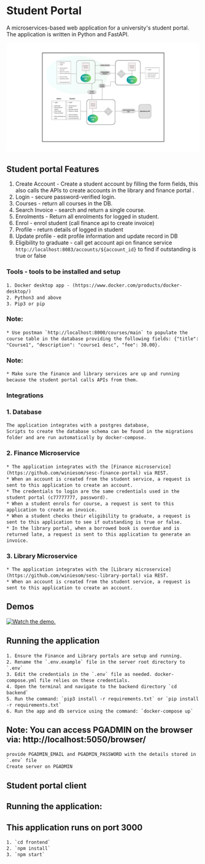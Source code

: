 # Student Portal
A microservices-based web application for a university's student portal.
The application is written in Python and FastAPI.

![component diagram](/backend/studentUML.png "Component Diagram")



## Student portal Features
1. Create Account - Create a student account by filling the form fields, this also calls the APIs to create accounts in the library and finance portal .
2. Login - secure password-verified login.
3. Courses - return all courses in the DB.
4. Search Invoice - search and return a single course.
5. Enrolments - Return all enrolments for logged in student.
6. Enrol - enrol student (call finance api to create invoice)
7. Profile - return details of logged in student
8. Update profile - edit profile information and update record in DB
9. Eligibility to graduate - call get account api on finance service `http://localhost:8083/accounts/${account_id}` to find if outstanding is true or false


### Tools - tools to be installed and setup
    1. Docker desktop app - (https://www.docker.com/products/docker-desktop/)
    2. Python3 and above
    3. Pip3 or pip


### Note: 
    * Use postman `http://localhost:8000/courses/main` to populate the course table in the database providing the following fields: {"title": "Course1", "description": "course1 desc", "fee": 30.00}.


### Note: 
    * Make sure the finance and library services are up and running because the student portal calls APIs from them.


### Integrations
### 1. Database
    The application integrates with a postgres database,
    Scripts to create the database schema can be found in the migrations folder and are run automatically by docker-compose.

### 2. Finance Microservice
    * The application integrates with the [Finance microservice](https://github.com/winiesom/sesc-finance-portal) via REST.
    * When an account is created from the student service, a request is sent to this application to create an account.
    * The credentials to login are the same credentials used in the student portal (c77777777, password).
    * When a student enrols for course, a request is sent to this application to create an invoice.
    * When a student checks their eligibility to graduate, a request is sent to this application to see if outstanding is true or false.
    * In the library portal, when a borrowed book is overdue and is returned late, a request is sent to this application to generate an invoice.


### 3. Library Microservice
    * The application integrates with the [Library microservice](https://github.com/winiesom/sesc-library-portal) via REST.
    * When an account is created from the student service, a request is sent to this application to create an account.


## Demos
[![Watch the demo.](http://img.youtube.com/vi/6Z2XXVkB3gk/hqdefault.jpg)](https://youtu.be/6Z2XXVkB3gk)

## Running the application
    1. Ensure the Finance and Library portals are setup and running.
    2. Rename the `.env.example` file in the server root directory to `.env`
    3. Edit the credentials in the `.env` file as needed. docker-compose.yml file relies on these credentials.
    4. Open the terminal and navigate to the backend directory `cd backend`
    5. Run the command: `pip3 install -r requirements.txt` or `pip install -r requirements.txt`
    6. Run the app and db service using the command: `docker-compose up`

## Note: You can access PGADMIN on the browser via: http://localhost:5050/browser/
    provide PGADMIN_EMAIL and PGADMIN_PASSWORD with the details stored in `.env` file
    Create server on PGADMIN





## Student portal client

## Running the application:
## This application runs on port 3000
    1. `cd frontend`
    2. `npm install`
    3. `npm start`
